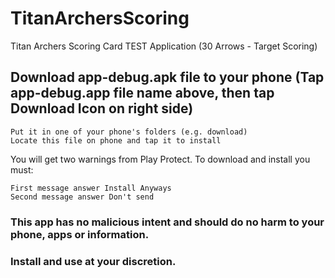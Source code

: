# TitanArchersScoring
Titan Archers Scoring Card TEST Application (30 Arrows - Target Scoring)

## Download app-debug.apk file to your phone (Tap app-debug.app file name above, then tap Download Icon on right side)
    Put it in one of your phone's folders (e.g. download)
    Locate this file on phone and tap it to install

You will get two warnings from Play Protect. To download and install you must:

    First message answer Install Anyways
    Second message answer Don't send


### This app has no malicious intent and should do no harm to your phone, apps or information.
### Install and use at your discretion.

